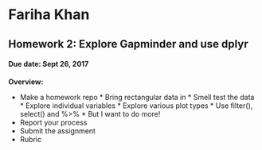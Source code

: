 # Fariha Khan 
## Homework 2: Explore Gapminder and use dplyr
#### Due date: Sept 26, 2017

**Overview:**

- Make a homework repo
      * Bring rectangular data in
      * Smell test the data
      * Explore individual variables
      * Explore various plot types
      * Use filter(), select() and %>%
      * But I want to do more!
- Report your process
- Submit the assignment
- Rubric